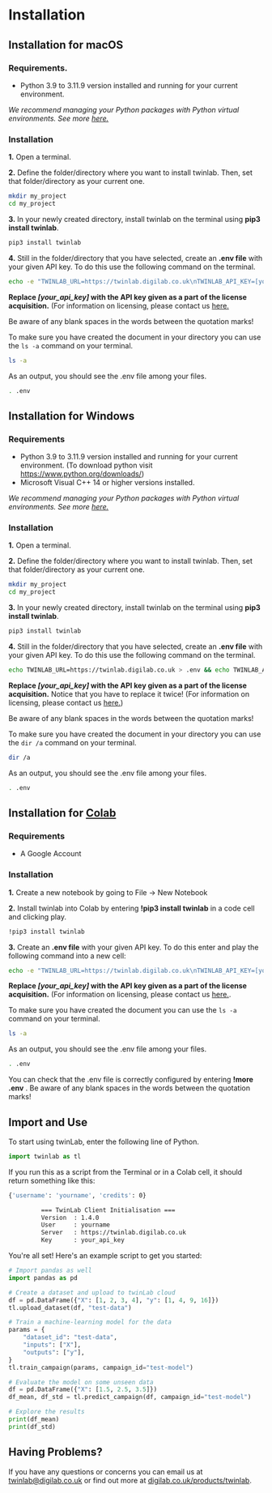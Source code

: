 # Installation

## Installation for macOS

### Requirements.

* Python 3.9 to 3.11.9 version installed and running for your current environment.
  
*We recommend managing your Python packages with Python virtual environments. See more [here.](https://docs.python.org/3/tutorial/venv.html)*

### Installation

**1.** Open a terminal. 

**2.** Define the folder/directory where you want to install twinlab. Then, set that folder/directory as your current one.

```bash
mkdir my_project 
cd my_project
```

**3.** In your newly created directory, install twinlab on the terminal using **pip3 install twinlab**.

```bash
pip3 install twinlab
```

**4.** Still in the folder/directory that you have selected, create an **.env file** with your given API key. To do this use the following command on the terminal.

```bash
echo -e "TWINLAB_URL=https://twinlab.digilab.co.uk\nTWINLAB_API_KEY=[your_api_key]"> .env
```

**Replace *[your_api_key]* with the API key given as a part of the license acquisition.** (For information on licensing, please contact us [here.](https://www.digilab.co.uk/products/twinlab)

Be aware of any blank spaces in the words between the quotation marks!

To make sure you have created the document in your directory you can use the `ls -a` command on your terminal.

```bash
ls -a
```

As an output, you should see the .env file among your files.

```bash
. .env
```

## Installation for Windows

### Requirements

* Python 3.9 to 3.11.9 version installed and running for your current environment. (To download python visit https://www.python.org/downloads/)
* Microsoft Visual C++ 14 or higher versions installed. 

*We recommend managing your Python packages with Python virtual environments. See more [here.](https://docs.python.org/3/tutorial/venv.html)*

### Installation

**1.** Open a terminal. 

**2.** Define the folder/directory where you want to install twinlab. Then, set that folder/directory as your current one.

```bash
mkdir my_project 
cd my_project
```

**3.** In your newly created directory, install twinlab on the terminal using **pip3 install twinlab**.

```bash
pip3 install twinlab
```

**4.** Still in the folder/directory that you have selected, create an **.env file** with your given API key. To do this use the following command on the terminal.

```bash
echo TWINLAB_URL=https://twinlab.digilab.co.uk > .env && echo TWINLAB_API_KEY=[your_api_key]>> .env && echo TWINLAB_SERVER=https://twinlab.digilab.co.uk >> .env && echo TWINLAB_KEY=[your_api_key]>> .env
```

**Replace *[your_api_key]* with the API key given as a part of the license acquisition.** Notice that you have to replace it twice! (For information on licensing, please contact us [here.](https://www.digilab.co.uk/products/twinlab))

Be aware of any blank spaces in the words between the quotation marks!

To make sure you have created the document in your directory you can use the `dir /a` command on your terminal.

```bash
dir /a
```

As an output, you should see the .env file among your files.

```bash
. .env
```

## Installation for [Colab](https://colab.research.google.com)

### Requirements

* A Google Account

### Installation

**1.** Create a new notebook by going to File -> New Notebook

**2.** Install twinlab into Colab by entering **!pip3 install twinlab** in a code cell and clicking play.

```bash
!pip3 install twinlab
```

**3.** Create an **.env file** with your given API key. To do this enter and play the following command into a new cell:

```bash
echo -e "TWINLAB_URL=https://twinlab.digilab.co.uk\nTWINLAB_API_KEY=[your_api_key]"> .env
```

**Replace *[your_api_key]* with the API key given as a part of the license acquisition.** (For information on licensing, please contact us [here.](https://www.digilab.co.uk/products/twinlab). 

To make sure you have created the document you can use the `ls -a` command on your terminal.

```bash
ls -a
```

As an output, you should see the .env file among your files.

```bash
. .env
```

You can check that the .env file is correctly configured by entering **!more .env** . Be aware of any blank spaces in the words between the quotation marks!

## Import and Use

To start using twinLab, enter the following line of Python.

```python
import twinlab as tl
```

If you run this as a script from the Terminal or in a Colab cell, it should return something like this:

```bash
{'username': 'yourname', 'credits': 0}

         === TwinLab Client Initialisation ===
         Version  : 1.4.0
         User     : yourname
         Server   : https://twinlab.digilab.co.uk
         Key      : your_api_key
```

You're all set! Here's an example script to get you started:

```python
# Import pandas as well
import pandas as pd

# Create a dataset and upload to twinLab cloud
df = pd.DataFrame({"X": [1, 2, 3, 4], "y": [1, 4, 9, 16]})
tl.upload_dataset(df, "test-data")

# Train a machine-learning model for the data
params = {
    "dataset_id": "test-data",
    "inputs": ["X"],
    "outputs": ["y"],
}
tl.train_campaign(params, campaign_id="test-model")

# Evaluate the model on some unseen data
df = pd.DataFrame({"X": [1.5, 2.5, 3.5]})
df_mean, df_std = tl.predict_campaign(df, campaign_id="test-model")

# Explore the results
print(df_mean)
print(df_std)
```

## Having Problems?

If you have any questions or concerns you can email us at twinlab@digilab.co.uk or find out more at [digilab.co.uk/products/twinlab](https://www.digilab.co.uk/products/twinlab).